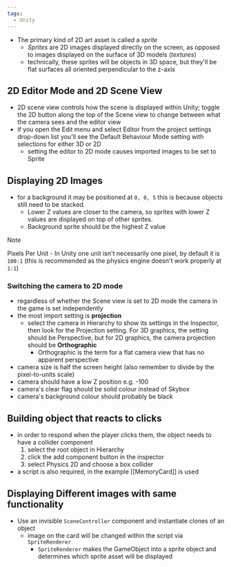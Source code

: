 ```yaml
---
tags:
  - Unity
---
```


- The primary kind of 2D art asset is called a *sprite*
	- *Sprites* are 2D images displayed directly on the screen, as opposed to images displayed on the surface of 3D models (*textures*)
	- technically, these sprites will be objects in 3D space, but they'll be flat surfaces all oriented perpendicular to the z-axis
## 2D Editor Mode and 2D Scene View
- 2D scene view controls how the scene is displayed within Unity; toggle the 2D button along the top of the Scene view to change between what the camera sees and the editor view
- if you open the Edit menu and select Editor from the project settings drop-down list you'll see the Default Behaviour Mode setting with selections for either 3D or 2D
	- setting the editor to 2D mode causes imported images to be set to Sprite
## Displaying 2D Images
- for a background it may be positioned at `0, 0, 5` this is because objects still need to be stacked. 
	- Lower Z values are closer to the camera, so sprites with lower Z values are displayed on top of other sprites.
	- Background sprite should be the highest Z value
> [!note]
Pixels Per Unit - In Unity one unit isn't necessarily one pixel, by default it is `100:1` (this is recommended as the physics engine doesn't work properly at `1:1`)

### Switching the camera to 2D mode
- regardless of whether the Scene view is set to 2D mode the camera in the game is set independently
- the most import setting is **projection**
	- select the camera in Hierarchy to show its settings in the Inspector, then look for the Projection setting. For 3D graphics, the setting should be Perspective, but for 2D graphics, the camera projection should be **Orthographic** 
		- Orthographic is the term for a flat camera view that has no apparent perspective
- camera size is half the screen height (also remember to divide by the pixel-to-units scale)
- camera should have a low Z position e.g. -100
- camera's clear flag should be solid colour instead of Skybox
- camera's background colour should probably be black
## Building object that reacts to clicks
- in order to respond when the player clicks them, the object needs to have a collider component
	1. select the root object in Hierarchy
	2. click the add component button in the inspector
	3. select Physics 2D and choose a box collider
- a script is also required, in the example [[MemoryCard]] is used
## Displaying Different images with same functionality
- Use an invisible `SceneController` component and instantiate clones of an object
	- image on the card will be changed within the script via `SpriteRenderer`
		- `SpriteRenderer` makes the GameObject into a sprite object and determines which sprite asset will be displayed
